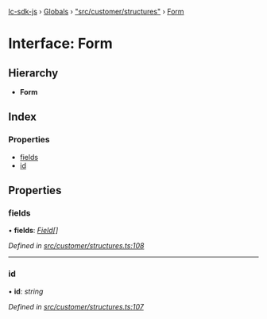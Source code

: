 [lc-sdk-js](../README.md) › [Globals](../globals.md) › ["src/customer/structures"](../modules/_src_customer_structures_.md) › [Form](_src_customer_structures_.form.md)

# Interface: Form

## Hierarchy

* **Form**

## Index

### Properties

* [fields](_src_customer_structures_.form.md#fields)
* [id](_src_customer_structures_.form.md#id)

## Properties

###  fields

• **fields**: *[Field](_src_customer_structures_.field.md)[]*

*Defined in [src/customer/structures.ts:108](https://github.com/livechat/lc-sdk-js/blob/5281c0a/src/customer/structures.ts#L108)*

___

###  id

• **id**: *string*

*Defined in [src/customer/structures.ts:107](https://github.com/livechat/lc-sdk-js/blob/5281c0a/src/customer/structures.ts#L107)*
